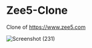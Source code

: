 # Zee5-Clone

Clone of https://www.zee5.com

![Screenshot (231)](https://user-images.githubusercontent.com/107258474/183309158-a3455bb0-1983-4290-973a-016756b55d6d.png)

